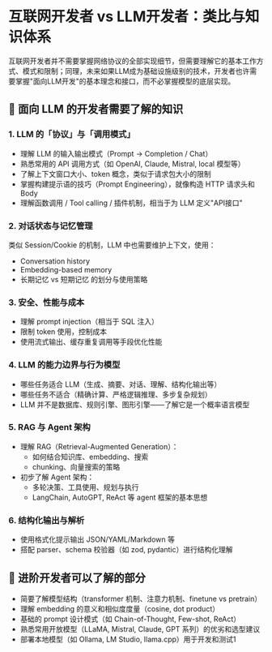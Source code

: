 # 互联网开发者 vs LLM开发者：类比与知识体系

互联网开发者并不需要掌握网络协议的全部实现细节，但需要理解它的基本工作方式、模式和限制；同理，未来如果LLM成为基础设施级别的技术，开发者也许需要掌握"面向LLM开发"的基本理念和接口，而不必掌握模型的底层实现。

## 🧠 面向 LLM 的开发者需要了解的知识

### 1. LLM 的「协议」与「调用模式」

- 理解 LLM 的输入输出模式（Prompt → Completion / Chat）
- 熟悉常用的 API 调用方式（如 OpenAI, Claude, Mistral, local 模型等）
- 了解上下文窗口大小、token 概念，类似于请求包大小的限制
- 掌握构建提示语的技巧（Prompt Engineering），就像构造 HTTP 请求头和 Body
- 理解函数调用 / Tool calling / 插件机制，相当于为 LLM 定义"API接口"

### 2. 对话状态与记忆管理

类似 Session/Cookie 的机制，LLM 中也需要维护上下文，使用：

- Conversation history
- Embedding-based memory
- 长期记忆 vs 短期记忆 的划分与使用策略

### 3. 安全、性能与成本

- 理解 prompt injection（相当于 SQL 注入）
- 限制 token 使用，控制成本
- 使用流式输出、缓存重复调用等手段优化性能

### 4. LLM 的能力边界与行为模型

- 哪些任务适合 LLM（生成、摘要、对话、理解、结构化输出等）
- 哪些任务不适合（精确计算、严格逻辑推理、多步复杂规划）
- LLM 并不是数据库、规则引擎、图形引擎——了解它是一个概率语言模型

### 5. RAG 与 Agent 架构

- 理解 RAG（Retrieval-Augmented Generation）：
  - 如何结合知识库、embedding、搜索
  - chunking、向量搜索的策略
- 初步了解 Agent 架构：
  - 多轮决策、工具使用、规划与执行
  - LangChain, AutoGPT, ReAct 等 agent 框架的基本思想

### 6. 结构化输出与解析

- 使用格式化提示输出 JSON/YAML/Markdown 等
- 搭配 parser、schema 校验器（如 zod, pydantic）进行结构化理解

## 🧩 进阶开发者可以了解的部分

- 简要了解模型结构（transformer 机制、注意力机制、finetune vs pretrain）
- 理解 embedding 的意义和相似度度量（cosine, dot product）
- 基础的 prompt 设计模式（如 Chain-of-Thought, Few-shot, ReAct）
- 熟悉常用开放模型（LLaMA, Mistral, Claude, GPT 系列）的优劣和选型建议
- 部署本地模型（如 Ollama, LM Studio, llama.cpp）用于开发和测试1
